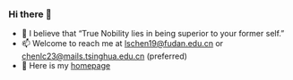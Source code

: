 ### Hi there 👋

- 🌱 I believe that “True Nobility lies in being superior to your former self.”
- 📫 Welcome to reach me at lschen19@fudan.edu.cn or chenlc23@mails.tsinghua.edu.cn (preferred)
- 🔭 Here is my [homepage](https://truenobility303.github.io/)
